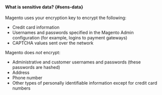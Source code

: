 <div markdown="1">

#### What is sensitive data? {#sens-data}
Magento uses your encryption key to encrypt the following: 

*	Credit card information
*	Usernames and passwords specified in the Magento Admin configuration  (for example, logins to payment gateways)
*	CAPTCHA values sent over the network

Magento does *not* encrypt:

*	Administrative and customer usernames and passwords (these passwords are hashed)
*	Address
*	Phone number
*	Other types of personally identifiable information except for credit card numbers
</div>